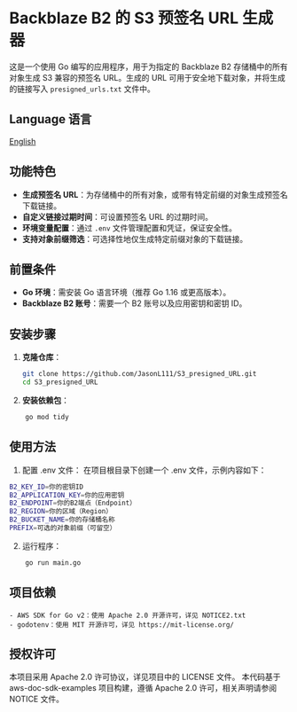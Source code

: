 # Backblaze B2 的 S3 预签名 URL 生成器

这是一个使用 Go 编写的应用程序，用于为指定的 Backblaze B2 存储桶中的所有对象生成 S3 兼容的预签名 URL。生成的 URL 可用于安全地下载对象，并将生成的链接写入 `presigned_urls.txt` 文件中。

## Language 语言
[English](https://github.com/JasonL111/S3_presigned_URL)

## 功能特色

- **生成预签名 URL**：为存储桶中的所有对象，或带有特定前缀的对象生成预签名下载链接。
- **自定义链接过期时间**：可设置预签名 URL 的过期时间。
- **环境变量配置**：通过 `.env` 文件管理配置和凭证，保证安全性。
- **支持对象前缀筛选**：可选择性地仅生成特定前缀对象的下载链接。

## 前置条件

- **Go 环境**：需安装 Go 语言环境（推荐 Go 1.16 或更高版本）。
- **Backblaze B2 账号**：需要一个 B2 账号以及应用密钥和密钥 ID。

## 安装步骤

1. **克隆仓库**：
   ```bash
   git clone https://github.com/JasonL111/S3_presigned_URL.git
   cd S3_presigned_URL
   ```

2. **安装依赖包**：
```bash
    go mod tidy
```
## 使用方法

1. 配置 .env 文件： 在项目根目录下创建一个 .env 文件，示例内容如下：
```bash
B2_KEY_ID=你的密钥ID
B2_APPLICATION_KEY=你的应用密钥
B2_ENDPOINT=你的B2端点（Endpoint）
B2_REGION=你的区域（Region）
B2_BUCKET_NAME=你的存储桶名称
PREFIX=可选的对象前缀（可留空）
```
2. 运行程序：
```bash
    go run main.go
```
## 项目依赖

    - AWS SDK for Go v2：使用 Apache 2.0 开源许可，详见 NOTICE2.txt
    - godotenv：使用 MIT 开源许可，详见 https://mit-license.org/

## 授权许可

本项目采用 Apache 2.0 许可协议，详见项目中的 LICENSE 文件。
本代码基于 aws-doc-sdk-examples 项目构建，遵循 Apache 2.0 许可，相关声明请参阅 NOTICE 文件。
